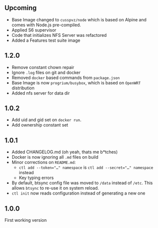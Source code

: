 ## Upcoming
- Base Image changed to `cusspvz/node` which is based on Alpine and comes with
  Node.js pre-compiled.
- Applied S6 supervisor
- Code that initializes NFS Server was refactored
- Added a Features test suite image

## 1.2.0
- Remove constant chown repair
- Ignore `.log` files on git and docker
- Removed `docker` based commands from `package.json`
- Base Image is now `progrium/busybox`, which is based on `OpenWRT` distribution
- Added nfs server for data dir

## 1.0.2
- Add uid and gid set on `docker run`.
- Add ownership constant set

## 1.0.1
- Added CHANGELOG.md (oh yeah, thats me b*tches)
- Docker is now ignoring all `.md` files on build
- Minor corrections on `README.md`:
  - `ctl add --token="…" namespace` is `ctl add --secret="…" namespace` instead
  - Key typing errors
- By default, btsync config file was moved to `/data` instead of `/etc`. This
allows `btsync` to re-use it on system reload.
- `ctl init` now reads configuration instead of generating a new one

## 1.0.0
First working version

